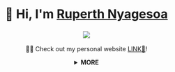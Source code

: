 <h1 align="center">👋 Hi, I'm <a href="https://www.linkedin.com/in/ruperth-nyagesoa" target="_blank"> Ruperth Nyagesoa </a></h1>
<h3 align="center"> <img src="https://readme-typing-svg.herokuapp.com?color=0357F7&lines=Software+Engineer+%3A)" /> </h3>

<div align="center">

</div>

<div align="center">

👨‍💻 Check out my personal website [LINK🔗](https://pathsonthego.vercel.app)!

</div>

<details>
<summary align="center"> <b> MORE </b> </summary>

- 💭 Hope to: `0 Warning(s),0 Error(s)`
- 🌱 Learning Never Stops 🚀

</details>
